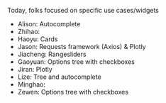 Today, folks focused on specific use cases/widgets

* Alison: Autocomplete
* Zhihao: 
* Haoyu: Cards
* Jason: Requests framework (Axios) & Plotly
* Jiacheng: Rangesliders
* Gaoyuan: Options tree with checkboxes
* Jiran: Plotly
* Lize: Tree and autocomplete
* Minghao:
* Zewen: Options tree with checkboxes